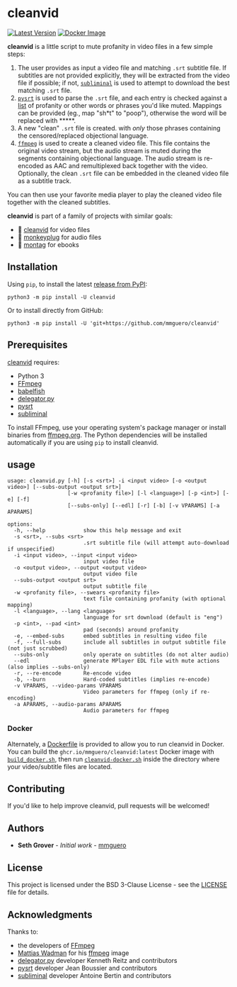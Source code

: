 # cleanvid

[![Latest Version](https://img.shields.io/pypi/v/cleanvid)](https://pypi.python.org/pypi/cleanvid/) [![Docker Image](https://github.com/mmguero/cleanvid/workflows/cleanvid-build-push-ghcr/badge.svg)](https://github.com/mmguero/cleanvid/pkgs/container/cleanvid)

**cleanvid** is a little script to mute profanity in video files in a few simple steps:

1. The user provides as input a video file and matching `.srt` subtitle file. If subtitles are not provided explicitly, they will be extracted from the video file if possible; if not, [`subliminal`](https://github.com/Diaoul/subliminal) is used to attempt to download the best matching `.srt` file.
2. [`pysrt`](https://github.com/byroot/pysrt) is used to parse the `.srt` file, and each entry is checked against a [list](./src/cleanvid/swears.txt) of profanity or other words or phrases you'd like muted. Mappings can be provided (eg., map "sh*t" to "poop"), otherwise the word will be replaced with *****.
3. A new "clean" `.srt` file is created. with *only* those phrases containing the censored/replaced objectional language.
4. [`ffmpeg`](https://www.ffmpeg.org/) is used to create a cleaned video file. This file contains the original video stream, but the audio stream is muted during the segments containing objectional language. The audio stream is re-encoded as AAC and remultiplexed back together with the video. Optionally, the clean `.srt` file can be embedded in the cleaned video file as a subtitle track.

You can then use your favorite media player to play the cleaned video file together with the cleaned subtitles.

**cleanvid** is part of a family of projects with similar goals:

* 📼 [cleanvid](https://github.com/mmguero/cleanvid) for video files
* 🎤 [monkeyplug](https://github.com/mmguero/monkeyplug) for audio files
* 📕 [montag](https://github.com/mmguero/montag) for ebooks

## Installation

Using `pip`, to install the latest [release from PyPI](https://pypi.org/project/cleanvid/):

```
python3 -m pip install -U cleanvid
```

Or to install directly from GitHub:


```
python3 -m pip install -U 'git+https://github.com/mmguero/cleanvid'
```

## Prerequisites

[cleanvid](./src/cleanvid/cleanvid.py) requires:

* Python 3
* [FFmpeg](https://www.ffmpeg.org)
* [babelfish](https://github.com/Diaoul/babelfish)
* [delegator.py](https://github.com/kennethreitz/delegator.py)
* [pysrt](https://github.com/byroot/pysrt)
* [subliminal](https://github.com/Diaoul/subliminal)

To install FFmpeg, use your operating system's package manager or install binaries from [ffmpeg.org](https://www.ffmpeg.org/download.html). The Python dependencies will be installed automatically if you are using `pip` to install cleanvid.

## usage

```
usage: cleanvid.py [-h] [-s <srt>] -i <input video> [-o <output video>] [--subs-output <output srt>]
                   [-w <profanity file>] [-l <language>] [-p <int>] [-e] [-f]
                   [--subs-only] [--edl] [-r] [-b] [-v VPARAMS] [-a APARAMS]

options:
  -h, --help            show this help message and exit
  -s <srt>, --subs <srt>
                        .srt subtitle file (will attempt auto-download if unspecified)
  -i <input video>, --input <input video>
                        input video file
  -o <output video>, --output <output video>
                        output video file
  --subs-output <output srt>
                        output subtitle file
  -w <profanity file>, --swears <profanity file>
                        text file containing profanity (with optional mapping)
  -l <language>, --lang <language>
                        language for srt download (default is "eng")
  -p <int>, --pad <int>
                        pad (seconds) around profanity
  -e, --embed-subs      embed subtitles in resulting video file
  -f, --full-subs       include all subtitles in output subtitle file (not just scrubbed)
  --subs-only           only operate on subtitles (do not alter audio)
  --edl                 generate MPlayer EDL file with mute actions (also implies --subs-only)
  -r, --re-encode       Re-encode video
  -b, --burn            Hard-coded subtitles (implies re-encode)
  -v VPARAMS, --video-params VPARAMS
                        Video parameters for ffmpeg (only if re-encoding)
  -a APARAMS, --audio-params APARAMS
                        Audio parameters for ffmpeg
```

### Docker

Alternately, a [Dockerfile](./docker/Dockerfile) is provided to allow you to run cleanvid in Docker. You can build the `ghcr.io/mmguero/cleanvid:latest` Docker image with [`build_docker.sh`](./docker/build_docker.sh), then run [`cleanvid-docker.sh`](./docker/cleanvid-docker.sh) inside the directory where your video/subtitle files are located.

## Contributing

If you'd like to help improve cleanvid, pull requests will be welcomed!

## Authors

* **Seth Grover** - *Initial work* - [mmguero](https://github.com/mmguero)

## License

This project is licensed under the BSD 3-Clause License - see the [LICENSE](LICENSE) file for details.

## Acknowledgments

Thanks to:

* the developers of [FFmpeg](https://www.ffmpeg.org/about.html)
* [Mattias Wadman](https://github.com/wader) for his [ffmpeg](https://github.com/wader/static-ffmpeg) image
* [delegator.py](https://github.com/kennethreitz/delegator.py) developer Kenneth Reitz and contributors
* [pysrt](https://github.com/byroot/pysrt) developer Jean Boussier and contributors
* [subliminal](https://github.com/Diaoul/subliminal) developer Antoine Bertin and contributors